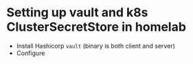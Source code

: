 # Setting up vault and k8s ClusterSecretStore in homelab

- Install Hashicorp `vault` (binary is both client and server)
- Configure
